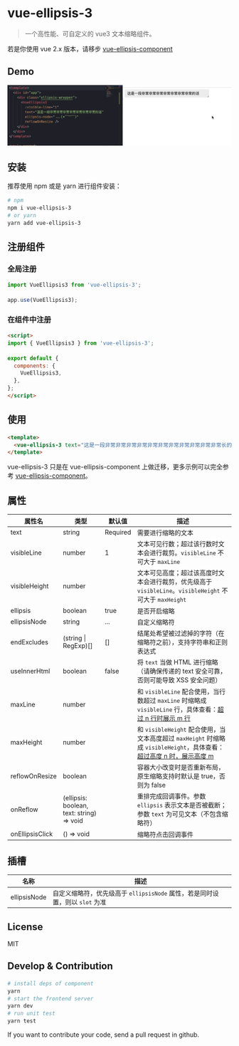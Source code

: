 # vue-ellipsis-3

> 一个高性能、可自定义的 vue3 文本缩略组件。

若是你使用 vue 2.x 版本，请移步 [vue-ellipsis-component](https://github.com/ruofee/vue-ellipsis-component)

## Demo

![demo.gif](./images/demo.gif)

## 安装

推荐使用 npm 或是 yarn 进行组件安装：


```bash
# npm
npm i vue-ellipsis-3
# or yarn
yarn add vue-ellipsis-3
```

## 注册组件

### 全局注册

```js
import VueEllipsis3 from 'vue-ellipsis-3';

app.use(VueEllipsis3);
```

### 在组件中注册

```html
<script>
import { VueEllipsis3 } from 'vue-ellipsis-3';

export default {
  components: {
    VueEllipsis3,
  },
};
</script>
```

## 使用

```html
<template>
  <vue-ellipsis-3 text="这是一段非常非常非常非常非常非常非常非常非常非常非常长的话" />
</template>
```

vue-ellipsis-3 只是在 vue-ellipsis-component 上做迁移，更多示例可以完全参考 [vue-ellipsis-component](https://github.com/ruofee/vue-ellipsis-component)。

## 属性

| 属性名          | 类型                                      | 默认值   | 描述                                                         |
| --------------- | ----------------------------------------- | -------- | ------------------------------------------------------------ |
| text            | string                                    | Required | 需要进行缩略的文本                                           |
| visibleLine     | number                                    | 1        | 文本可见行数；超过该行数时文本会进行裁剪。`visibleLine` 不可大于 `maxLine` |
| visibleHeight   | number                                    |          | 文本可见高度；超过该高度时文本会进行裁剪，优先级高于 `visibleLine`。`visibleHeight` 不可大于 `maxHeight` |
| ellipsis        | boolean                                   | true     | 是否开启缩略                                                 |
| ellipsisNode    | string                                    | ...      | 自定义缩略符                                                 |
| endExcludes     | (string \| RegExp)[]                      | []       | 结尾处希望被过滤掉的字符（在缩略符之前），支持字符串和正则表达式       |
| useInnerHtml    | boolean                                   | false    | 将 `text` 当做 HTML 进行缩略（请确保传递的 text 安全可靠，否则可能导致 XSS 安全问题） |
| maxLine           | number                                    |          | 和 `visibleLine` 配合使用，当行数超过 `maxLine` 时缩略成 `visibleLine` 行，具体查看：[超过 n 行时展示 m 行](/usage/#比较少见的功能-超过-n-行时展示-m-行)           |
| maxHeight         | number                                    |          | 和 `visibleHeight` 配合使用，当文本高度超过 `maxHeight` 时缩略成 `visibleHeight`，具体查看：[超过高度 n 时，展示高度 m](/usage/#姐妹需求-超过高度-n-时-展示高度-m) |
| reflowOnResize  | boolean                                   |          | 容器大小改变时是否重新布局，原生缩略支持时默认是 true，否则为 false |
| onReflow        | (ellipsis: boolean, text: string) => void |          | 重排完成回调事件。参数 `ellipsis` 表示文本是否被截断；参数 `text` 为可见文本（不包含缩略符） |
| onEllipsisClick | () => void                                |          | 缩略符点击回调事件                                           |

## 插槽

| 名称         | 描述                                                         |
| ------------ | ------------------------------------------------------------ |
| ellipsisNode | 自定义缩略符，优先级高于 `ellipsisNode` 属性，若是同时设置，则以 `slot` 为准 |

## License

MIT

## Develop & Contribution

```bash
# install deps of component
yarn
# start the frontend server
yarn dev
# run unit test
yarn test
```

If you want to contribute your code, send a pull request in github.
